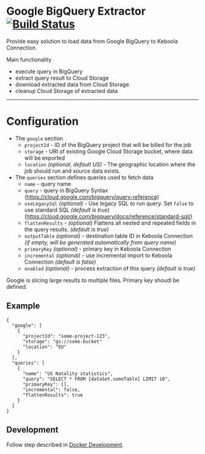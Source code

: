# Google BigQuery Extractor [![Build Status](https://travis-ci.org/keboola/google-bigquery-extractor.svg?branch=master)](https://travis-ci.org/keboola/google-bigquery-extractor)

Provide easy solution to load data from Google BigQuery to Keboola Connection.

Main functionality
-  execute query in BigQuery
-  extract query result to Cloud Storage
-  download extracted data from Cloud Storage
-  cleanup Cloud Storage of extracted data

---

# Configuration

- The `google` section
    - `projectId` - ID of the BigQuery project that will be billed for the job
    - `storage` - URI of existing Google Cloud Storage bucket, where data will be exported
    - `location` *(optional, default US)* - The geographic location where the job should run and source data exists. 
- The `queries` section defines queries used to fetch data
    - `name` - query name
    - `query` - query in BigQuery Syntax (https://cloud.google.com/bigquery/query-reference)
    - `useLegacySql` *(optional)* - Use legacy SQL to run query. Set `false` to use standard SQL *(default is true)* (https://cloud.google.com/bigquery/docs/reference/standard-sql/)
    - `flattenResults` - *(optional)* Flattens all nested and repeated fields in the query results. *(default is true)*
    - `outputTable` *(optional)* - destination table ID in Keboola Connection *(if empty, will be generated automatically from query name)*
    - `primaryKey` *(optional)* - primary key in Keboola Connection
    - `incremental` *(optional)* - use incremental import to Keboola Connection *(default is false)*
    - `enabled` *(optional)* - process extraction of this query *(default is true)*

Google is slicing large results to multiple files. Primary key shoudl be defined.

## Example

```
{
  "google": [
    {
      "projectId": "some-project-123",
      "storage": "gs://some-bucket"
      "location": "EU"
    }
  ],
  "queries": [
    {
      "name": "US Natality statistics",
      "query": "SELECT * FROM [dataSet.someTable] LIMIT 10",
      "primaryKey": [],
      "incremental": false,
      "flattenResults": true
    }
  ]
}
```

## Development

Follow step described in [Docker Development](https://github.com/keboola/google-bigquery-extractor/blob/master/DOCKER.md).